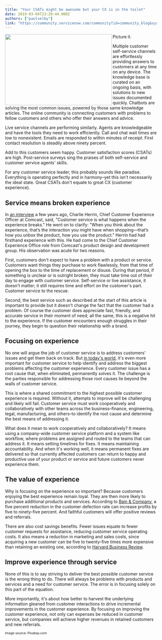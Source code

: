 ```yaml
---
title: "Your CSATs might be awesome but your CX is in the toilet"
date: 2019-03-04T23:29:44.000Z
authors: ["paulselby"]
link: "https://community.servicenow.com/community?id=community_blog&sys_id=76583ee0dbc8f308190dfb2439961983"
---
```

<div class="wp-block-image"><img class="wp-image-3514" style="padding: 7 px;" src="https://insightsincustomerservice.files.wordpress.com/2019/03/despair-1235583.jpg?w&#61;1024" alt="" width="354" height="235" align="left" /></div>
<p>Picture it. </p>
<p>Multiple customer self-service channels are effortlessly providing answers to customers at any time on any device. The knowledge base is curated on an ongoing basis, with solutions to new issues documented quickly. Chatbots are solving the most common issues, powered by those same knowledge articles. The online community is connecting customers with problems to fellow customers and others who offer their answers and advice.</p>
<p>Live service channels are performing similarly. Agents are knowledgeable and have the tools they need to work efficiently. Call and chat wait times are low to nonexistent. Emails are responded to within minutes of receipt. First contact resolution is steadily above ninety percent.</p>
<p>Add to this customers seem happy. Customer satisfaction scores (CSATs) are high. Post-service surveys sing the praises of both self-service and customer service agents&#39; skills.</p>
<p>For any customer service leader, this probably sounds like paradise. Everything is operating perfectly and in harmony–yet this isn&#39;t necessarily the ideal state. Great CSATs don&#39;t equate to great CX (customer experience).</p>
<h2>Service means broken experience</h2>
<p>In <a href="https://www.multichannel.com/news/customer-service-makeover-yields-results-415465" target="_blank" rel="noopener noreferrer nofollow">an interview</a> a few years ago, Charlie Herrin, Chief Customer Experience Officer at Comcast, said, &#34;Customer service is what happens when the experience breaks.&#34; He went on to clarify: &#34;When you think about the experience, that’s the interaction you might have when shopping—that’s how you unbox the product, how you use the product.&#34; Herrin had had firsthand experience with this. He had come to the Chief Customer Experience Office role from Comcast&#39;s product design and development group. His observation was acute for two reasons.</p>
<p>First, customers don&#39;t expect to have a problem with a product or service. Customers want things they purchase to work flawlessly, from that time of opening the box to the time of replacement or disuse. During that period, if something is unclear or is outright broken, they must take time out of their day to engage with customer service. Self-service or live assistance, it doesn&#39;t matter; it still requires time and effort on the customer&#39;s part. Customer service to the rescue.</p>
<p>Second, the best service such as described at the start of this article is important to provide but it doesn&#39;t change the fact that the customer had a problem. Of course the customer does appreciate fast, friendly, and accurate service in their moment of need; all the same, this is a negative hit to the experience. If the customer encounters enough struggles in their journey, they begin to question their relationship with a brand.</p>
<h2>Focusing on experience</h2>
<p>No one will argue the job of customer service is to address customers&#39; issues and get them back on track. But <a href="https://www.gartner.com/smarterwithgartner/customer-experience-battlefield/" target="_blank" rel="noopener noreferrer nofollow">in today&#39;s world</a>, it&#39;s even more important for customer service to help identify and address the biggest problems affecting the customer experience. Every customer issue has a root cause that, when eliminated, permanently solves it. The challenge is the parties responsible for addressing those root causes lie beyond the walls of customer service.</p>
<p>This is where a shared commitment to the highest possible customer experience is required. Without it, attempts to improve will be challenging and likely will fail. Customer service must work cooperatively and collaboratively with other teams across the business–finance, engineering, legal, manufacturing, and others–to identify the root cause and determine the best means of addressing it.</p>
<p>What does it mean to work cooperatively and collaboratively? It means using a company-wide customer service platform and a system like workflow, where problems are assigned and routed to the teams that can address it. It means setting timelines for fixes. It means maintaining accountability. And when it&#39;s working well, it means permanent fixes are delivered so that currently affected customers can return to happy and productive use of your product or service and future customers never experience them.</p>
<h2>The value of experience</h2>
<p>Why is focusing on the experience so important? Because customers enjoying the best experience remain loyal. They are then more likely to purchase additional products and services. According to <a href="http://www2.bain.com/Images/BB_Prescription_cutting_costs.pdf" target="_blank" rel="noopener noreferrer nofollow">Bain &amp; Company</a>, a five percent reduction in the customer defection rate can increase profits by five to ninety-five percent. And faithful customers will offer positive reviews and referrals.</p>
<p>There are also cost savings benefits. Fewer issues equate to fewer customer requests for assistance, reducing customer service operating costs. It also means a reduction in marketing and sales costs, since acquiring a new customer can be five to twenty-five times more expensive than retaining an existing one, according to <a href="https://hbr.org/2014/10/the-value-of-keeping-the-right-customers" target="_blank" rel="noopener noreferrer nofollow">Harvard Business Review</a>.</p>
<h2>Improve experience through service</h2>
<p>None of this is to say striving to deliver the best possible customer service is the wrong thing to do. There will always be problems with products and services and a need for customer service. The error is in focusing solely on this part of the equation.</p>
<p>More importantly, it&#39;s about how better to harvest the underlying information gleaned from customer interactions to drive incremental improvements in the customer experience. By focusing on improving the customer experience, not only can expenses be reduced in customer service, but companies will achieve higher revenues in retained customers and new referrals.</p>
<p><span style="font-size: 8pt;">Image source: Pixabay.com</span></p>